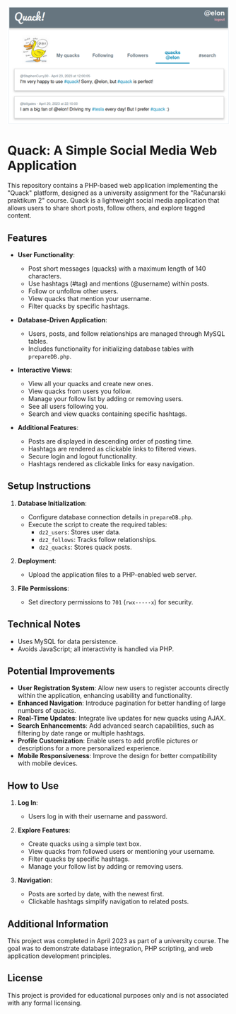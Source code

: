![Quack](screenshot.png)

# Quack: A Simple Social Media Web Application

This repository contains a PHP-based web application implementing the "Quack" platform, designed as a university assignment for the "Računarski praktikum 2" course. Quack is a lightweight social media application that allows users to share short posts, follow others, and explore tagged content.

## Features

- **User Functionality**:
  - Post short messages (quacks) with a maximum length of 140 characters.
  - Use hashtags (#tag) and mentions (@username) within posts.
  - Follow or unfollow other users.
  - View quacks that mention your username.
  - Filter quacks by specific hashtags.

- **Database-Driven Application**:
  - Users, posts, and follow relationships are managed through MySQL tables.
  - Includes functionality for initializing database tables with `prepareDB.php`.

- **Interactive Views**:
  - View all your quacks and create new ones.
  - View quacks from users you follow.
  - Manage your follow list by adding or removing users.
  - See all users following you.
  - Search and view quacks containing specific hashtags.

- **Additional Features**:
  - Posts are displayed in descending order of posting time.
  - Hashtags are rendered as clickable links to filtered views.
  - Secure login and logout functionality.
  - Hashtags rendered as clickable links for easy navigation.

## Setup Instructions

1. **Database Initialization**:
   - Configure database connection details in `prepareDB.php`.
   - Execute the script to create the required tables:
     - `dz2_users`: Stores user data.
     - `dz2_follows`: Tracks follow relationships.
     - `dz2_quacks`: Stores quack posts.

2. **Deployment**:
   - Upload the application files to a PHP-enabled web server.

3. **File Permissions**:
   - Set directory permissions to `701` (`rwx-----x`) for security.

## Technical Notes

- Uses MySQL for data persistence.
- Avoids JavaScript; all interactivity is handled via PHP.

## Potential Improvements

- **User Registration System**: Allow new users to register accounts directly within the application, enhancing usability and functionality.
- **Enhanced Navigation**: Introduce pagination for better handling of large numbers of quacks.
- **Real-Time Updates**: Integrate live updates for new quacks using AJAX.
- **Search Enhancements**: Add advanced search capabilities, such as filtering by date range or multiple hashtags.
- **Profile Customization**: Enable users to add profile pictures or descriptions for a more personalized experience.
- **Mobile Responsiveness**: Improve the design for better compatibility with mobile devices.

## How to Use

1. **Log In**:
   - Users log in with their username and password.

2. **Explore Features**:
   - Create quacks using a simple text box.
   - View quacks from followed users or mentioning your username.
   - Filter quacks by specific hashtags.
   - Manage your follow list by adding or removing users.

3. **Navigation**:
   - Posts are sorted by date, with the newest first.
   - Clickable hashtags simplify navigation to related posts.

## Additional Information

This project was completed in April 2023 as part of a university course. The goal was to demonstrate database integration, PHP scripting, and web application development principles.

## License

This project is provided for educational purposes only and is not associated with any formal licensing.
